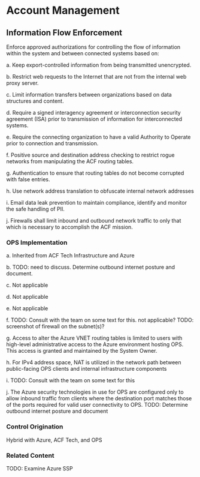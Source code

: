 # Account Management
## Information Flow Enforcement

Enforce approved authorizations for controlling the flow of information within the system and between connected systems based on:

a. Keep export-controlled information from being transmitted unencrypted.

b. Restrict web requests to the Internet that are not from the internal web proxy server.

c. Limit information transfers between organizations based on data structures and content.

d. Require a signed interagency agreement or interconnection security agreement (ISA) prior to transmission of information for interconnected systems.

e. Require the connecting organization to have a valid Authority to Operate prior to connection and transmission.

f. Positive source and destination address checking to restrict rogue networks from manipulating the ACF routing tables.

g. Authentication to ensure that routing tables do not become corrupted with false entries.

h. Use network address translation to obfuscate internal network addresses

i. Email data leak prevention to maintain compliance, identify and monitor the safe handling of PII.

j. Firewalls shall limit inbound and outbound network traffic to only that which is necessary to accomplish the ACF mission.

### OPS Implementation

a. Inherited from ACF Tech Infrastructure and Azure

b. TODO: need to discuss. Determine outbound internet posture and document.

c. Not applicable

d. Not applicable

e. Not applicable

f. TODO: Consult with the team on some text for this. not applicable? TODO: screenshot of firewall on the subnet(s)?

g. Access to alter the Azure VNET routing tables is limited to users with high-level administrative access to the Azure environment hosting OPS. This access is granted and maintained by the System Owner.

h. For IPv4 address space, NAT is utilized in the network path between public-facing OPS clients and internal infrastructure components

i. TODO: Consult with the team on some text for this

j. The Azure security technologies in use for OPS are configured only to allow inbound traffic from clients where the destination port matches those of the ports required for valid user connectivity to OPS. TODO: Determine outbound internet posture and document

### Control Origination

Hybrid with Azure, ACF Tech, and OPS

### Related Content

TODO: Examine Azure SSP
